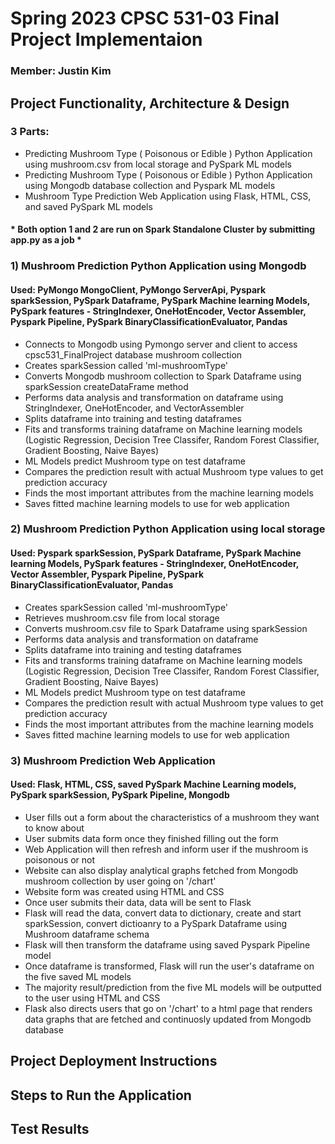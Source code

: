 # Spring 2023 CPSC 531-03 Final Project Implementaion
### Member: Justin Kim



## Project Functionality, Architecture & Design
### 3 Parts:
   - Predicting Mushroom Type ( Poisonous or Edible ) Python Application using mushroom.csv from local storage and PySpark ML models
   - Predicting Mushroom Type ( Poisonous or Edible ) Python Application using Mongodb database collection and Pyspark ML models
   - Mushroom Type Prediction Web Application using Flask, HTML, CSS, and saved PySpark ML models

#### * Both option 1 and 2 are run on Spark Standalone Cluster by submitting app.py as a job *


### 1) Mushroom Prediction Python Application using Mongodb
#### Used: PyMongo MongoClient, PyMongo ServerApi, Pyspark sparkSession, PySpark Dataframe, PySpark Machine learning Models, PySpark features - StringIndexer, OneHotEncoder, Vector Assembler, Pyspark Pipeline, PySpark BinaryClassificationEvaluator, Pandas
   - Connects to Mongodb using Pymongo server and client to access cpsc531_FinalProject database mushroom collection
   - Creates sparkSession called 'ml-mushroomType'
   - Converts Mongodb mushroom collection to Spark Dataframe using sparkSession createDataFrame method
   - Performs data analysis and transformation on dataframe using StringIndexer, OneHotEncoder, and VectorAssembler
   - Splits dataframe into training and testing dataframes
   - Fits and transforms training dataframe on Machine learning models (Logistic Regression, Decision Tree Classifer, Random Forest Classifier, Gradient Boosting, Naive Bayes)
   - ML Models predict Mushroom type on test dataframe
   - Compares the prediction result with actual Mushroom type values to get prediction accuracy
   - Finds the most important attributes from the machine learning models
   - Saves fitted machine learning models to use for web application


### 2) Mushroom Prediction Python Application using local storage
#### Used: Pyspark sparkSession, PySpark Dataframe, PySpark Machine learning Models, PySpark features - StringIndexer, OneHotEncoder, Vector Assembler, Pyspark Pipeline, PySpark BinaryClassificationEvaluator, Pandas
   - Creates sparkSession called 'ml-mushroomType'
   - Retrieves mushroom.csv file from local storage
   - Converts mushroom.csv file to Spark Dataframe using sparkSession
   - Performs data analysis and transformation on dataframe
   - Splits dataframe into training and testing dataframes
   - Fits and transforms training dataframe on Machine learning models (Logistic Regression, Decision Tree Classifer, Random Forest Classifier, Gradient Boosting, Naive Bayes)
   - ML Models predict Mushroom type on test dataframe
   - Compares the prediction result with actual Mushroom type values to get prediction accuracy
   - Finds the most important attributes from the machine learning models
   - Saves fitted machine learning models to use for web application


### 3) Mushroom Prediction Web Application
#### Used: Flask, HTML, CSS, saved PySpark Machine Learning models, PySpark sparkSession, PySpark Pipeline, Mongodb
   - User fills out a form about the characteristics of a mushroom they want to know about
   - User submits data form once they finished filling out the form
   - Web Application will then refresh and inform user if the mushroom is poisonous or not
   - Website can also display analytical graphs fetched from Mongodb mushroom collection by user going on '/chart' 
   - Website form was created using HTML and CSS
   - Once user submits their data, data will be sent to Flask
   - Flask will read the data, convert data to dictionary, create and start sparkSession, convert dictioanry to a PySpark Dataframe using Mushroom dataframe schema
   - Flask will then transform the dataframe using saved Pyspark Pipeline model
   - Once dataframe is transformed, Flask will run the user's dataframe on the five saved ML models
   - The majority result/prediction from the five ML models will be outputted to the user using HTML and CSS
   - Flask also directs users that go on '/chart' to a html page that renders data graphs that are fetched and continuosly updated from Mongodb database



## Project Deployment Instructions



## Steps to Run the Application



## Test Results


